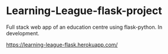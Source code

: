 # Learning-League-flask-project

Full stack web app of an education centre using flask-python. In development.


https://learning-league-flask.herokuapp.com/
